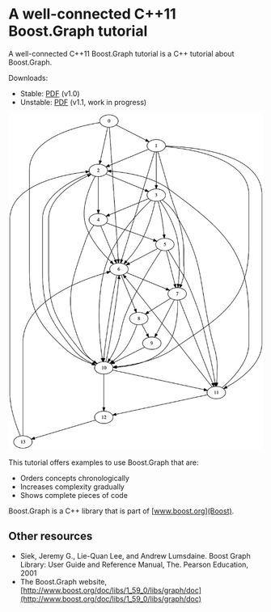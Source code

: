 # A well-connected C++11 Boost.Graph tutorial

A well-connected C++11 Boost.Graph tutorial is a C++ tutorial about Boost.Graph.

Downloads:

 * Stable: [PDF](boost_graph_tutorial_v1_0.pdf) (v1.0)
 * Unstable: [PDF](BoostGraphTutorial/boost_graph_tutorial.pdf) (v1.1, work in progress)

![Title graph](BoostGraphTutorial/title_graph.png)

This tutorial offers examples to use Boost.Graph that are:

 * Orders concepts chronologically
 * Increases complexity gradually
 * Shows complete pieces of code

Boost.Graph is a C++ library that is part of [www.boost.org](Boost).

## Other resources

  * Siek, Jeremy G., Lie-Quan Lee, and Andrew Lumsdaine. Boost Graph Library: User Guide and Reference Manual, The. Pearson Education, 2001
  * The Boost.Graph website, [http://www.boost.org/doc/libs/1_59_0/libs/graph/doc](http://www.boost.org/doc/libs/1_59_0/libs/graph/doc)
